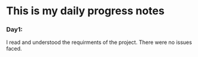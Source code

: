 # This is my daily progress notes
### Day1:
I read and understood the requirments of the project. There were no issues faced.

